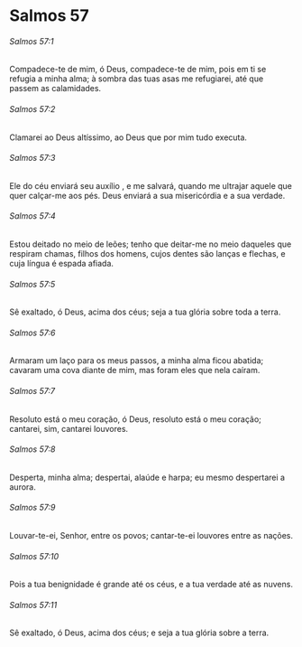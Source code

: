 # Salmos 57

###### Salmos 57:1

Compadece-te de mim, ó Deus, compadece-te de mim, pois em ti se refugia a minha alma; à sombra das tuas asas me refugiarei, até que passem as calamidades.

###### Salmos 57:2

Clamarei ao Deus altíssimo, ao Deus que por mim tudo executa.

###### Salmos 57:3

Ele do céu enviará seu auxílio , e me salvará, quando me ultrajar aquele que quer calçar-me aos pés. Deus enviará a sua misericórdia e a sua verdade.

###### Salmos 57:4

Estou deitado no meio de leões; tenho que deitar-me no meio daqueles que respiram chamas, filhos dos homens, cujos dentes são lanças e flechas, e cuja língua é espada afiada.

###### Salmos 57:5

Sê exaltado, ó Deus, acima dos céus; seja a tua glória sobre toda a terra.

###### Salmos 57:6

Armaram um laço para os meus passos, a minha alma ficou abatida; cavaram uma cova diante de mim, mas foram eles que nela caíram.

###### Salmos 57:7

Resoluto está o meu coração, ó Deus, resoluto está o meu coração; cantarei, sim, cantarei louvores.

###### Salmos 57:8

Desperta, minha alma; despertai, alaúde e harpa; eu mesmo despertarei a aurora.

###### Salmos 57:9

Louvar-te-ei, Senhor, entre os povos; cantar-te-ei louvores entre as nações.

###### Salmos 57:10

Pois a tua benignidade é grande até os céus, e a tua verdade até as nuvens.

###### Salmos 57:11

Sê exaltado, ó Deus, acima dos céus; e seja a tua glória sobre a terra.

